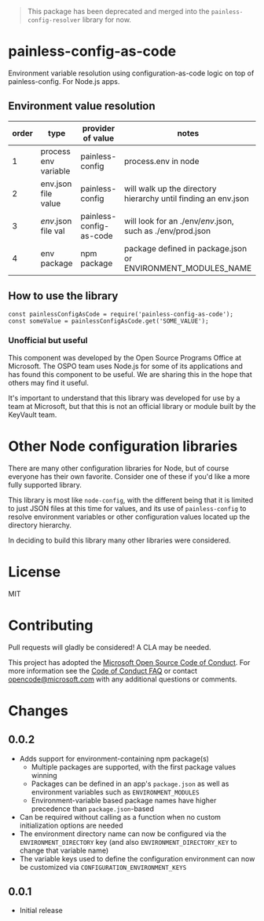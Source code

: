 > This package has been deprecated and merged into the `painless-config-resolver` library for now.

# painless-config-as-code

Environment variable resolution using configuration-as-code logic on top of painless-config. For Node.js apps.

## Environment value resolution

order        | type                 | provider of value       | notes
------------ | -------------------- | ----------------------- | ----------
1            | process env variable | painless-config         | process.env in node
2            | env.json file value  | painless-config         | will walk up the directory hierarchy until finding an env.json
3            | _env_.json file val  | painless-config-as-code | will look for an ./env/_env_.json, such as ./env/prod.json
4            | env package          | npm package             | package defined in package.json or ENVIRONMENT_MODULES_NAME

## How to use the library

```
const painlessConfigAsCode = require('painless-config-as-code');
const someValue = painlessConfigAsCode.get('SOME_VALUE');
```

### Unofficial but useful

This component was developed by the Open Source Programs Office at Microsoft. The OSPO team
uses Node.js for some of its applications and has found this component to be useful. We are
sharing this in the hope that others may find it useful.

It's important to understand that this library was developed for use by a team at Microsoft, but
that this is not an official library or module built by the KeyVault team.

# Other Node configuration libraries

There are many other configuration libraries for Node, but of course everyone
has their own favorite. Consider one of these if you'd like a more fully supported
library.

This library is most like `node-config`, with the different being that it is
limited to just JSON files at this time for values, and its use of `painless-config`
to resolve environment variables or other configuration values located up the
directory hierarchy.

In deciding to build this library many other libraries were considered.

# License

MIT

# Contributing

Pull requests will gladly be considered! A CLA may be needed.

This project has adopted the [Microsoft Open Source Code of
Conduct](https://opensource.microsoft.com/codeofconduct/).
For more information see the [Code of Conduct
FAQ](https://opensource.microsoft.com/codeofconduct/faq/) or
contact [opencode@microsoft.com](mailto:opencode@microsoft.com)
with any additional questions or comments.

# Changes

## 0.0.2

- Adds support for environment-containing npm package(s)
  - Multiple packages are supported, with the first package values winning
  - Packages can be defined in an app's `package.json` as well as environment variables such as `ENVIRONMENT_MODULES`
  - Environment-variable based package names have higher precedence than `package.json`-based
- Can be required without calling as a function when no custom initialization options are needed
- The environment directory name can now be configured via the `ENVIRONMENT_DIRECTORY` key (and also `ENVIRONMENT_DIRECTORY_KEY` to change that variable name)
- The variable keys used to define the configuration environment can now be customized via `CONFIGURATION_ENVIRONMENT_KEYS`

## 0.0.1

- Initial release
